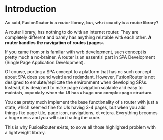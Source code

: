 # Introduction

As said, FusionRouter is a router library, but, what exactly is a router library?

A router library, has nothing to do with an internet router. They are completely different and barely has anything relatable with each other. **A router handles the navigation of routes (pages).**

If you came from or is familiar with web development, such concept is pretty much a no-brainer. A router is an essential part in SPA Development (Single Page Application Development).

Of course, porting a SPA concept to a platform that has no such concept about SPA does sound weird and redundant. However, FusionRouter is not designed to emulate/replicate the environment when developing SPAs. Instead, it is designed to make page navigation scalable and easy to maintain, especially when the UI has a huge and complex page structure.

You can pretty much implement the base functionality of a router with just a state, which seemed fine for UIs having 3-4 pages, but when you add things like page title, page icon, navigations, et cetera. Everything becomes a huge mess and you will start hating the code.

This is why FusionRouter exists, to solve all those highlighted problem with a lightweight library.

